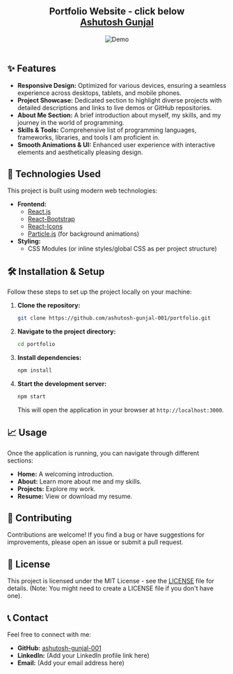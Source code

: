 <h2 align="center">
  Portfolio Website - click below<br/>
  <a href="https://ashutosh-gunjal-portfolio.vercel.app/" target="_blank">Ashutosh Gunjal</a>
</h2>
<div align="center">
  <img alt="Demo" src="./" />
</div>

<br/>

## ✨ Features

*   **Responsive Design:** Optimized for various devices, ensuring a seamless experience across desktops, tablets, and mobile phones.
*   **Project Showcase:** Dedicated section to highlight diverse projects with detailed descriptions and links to live demos or GitHub repositories.
*   **About Me Section:** A brief introduction about myself, my skills, and my journey in the world of programming.
*   **Skills & Tools:** Comprehensive list of programming languages, frameworks, libraries, and tools I am proficient in.
*   **Smooth Animations & UI:** Enhanced user experience with interactive elements and aesthetically pleasing design.

## 🚀 Technologies Used

This project is built using modern web technologies:

*   **Frontend:**
    *   [React.js](https://react.dev/)
    *   [React-Bootstrap](https://react-bootstrap.netlify.app/)
    *   [React-Icons](https://react-icons.github.io/react-icons/)
    *   [Particle.js](https://vincentgarreau.com/particles.js/) (for background animations)
*   **Styling:**
    *   CSS Modules (or inline styles/global CSS as per project structure)

## 🛠️ Installation & Setup

Follow these steps to set up the project locally on your machine:

1.  **Clone the repository:**
    ```bash
    git clone https://github.com/ashutosh-gunjal-001/portfolio.git
    ```
2.  **Navigate to the project directory:**
    ```bash
    cd portfolio
    ```
3.  **Install dependencies:**
    ```bash
    npm install
    ```
4.  **Start the development server:**
    ```bash
    npm start
    ```
    This will open the application in your browser at `http://localhost:3000`.

## 📈 Usage

Once the application is running, you can navigate through different sections:

*   **Home:** A welcoming introduction.
*   **About:** Learn more about me and my skills.
*   **Projects:** Explore my work.
*   **Resume:** View or download my resume.

## 🤝 Contributing

Contributions are welcome! If you find a bug or have suggestions for improvements, please open an issue or submit a pull request.

## 📄 License

This project is licensed under the MIT License - see the [LICENSE](LICENSE) file for details. (Note: You might need to create a LICENSE file if you don't have one).

## 📞 Contact

Feel free to connect with me:

*   **GitHub:** [ashutosh-gunjal-001](https://github.com/ashutosh-gunjal-001)
*   **LinkedIn:** (Add your LinkedIn profile link here)
*   **Email:** (Add your email address here)
